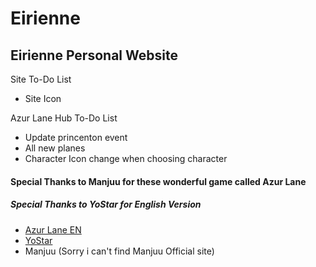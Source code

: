# Eirienne
## Eirienne Personal Website

Site To-Do List
- Site Icon

Azur Lane Hub To-Do List
- Update princenton event
- All new planes
- Character Icon change when choosing character

#### Special Thanks to Manjuu for these wonderful game called Azur Lane
##### Special Thanks to YoStar for English Version
- [Azur Lane EN](https://azurlane.yo-star.com/#/)
- [YoStar](https://yo-star.com/pc/index.html)
- Manjuu (Sorry i can't find Manjuu Official site)